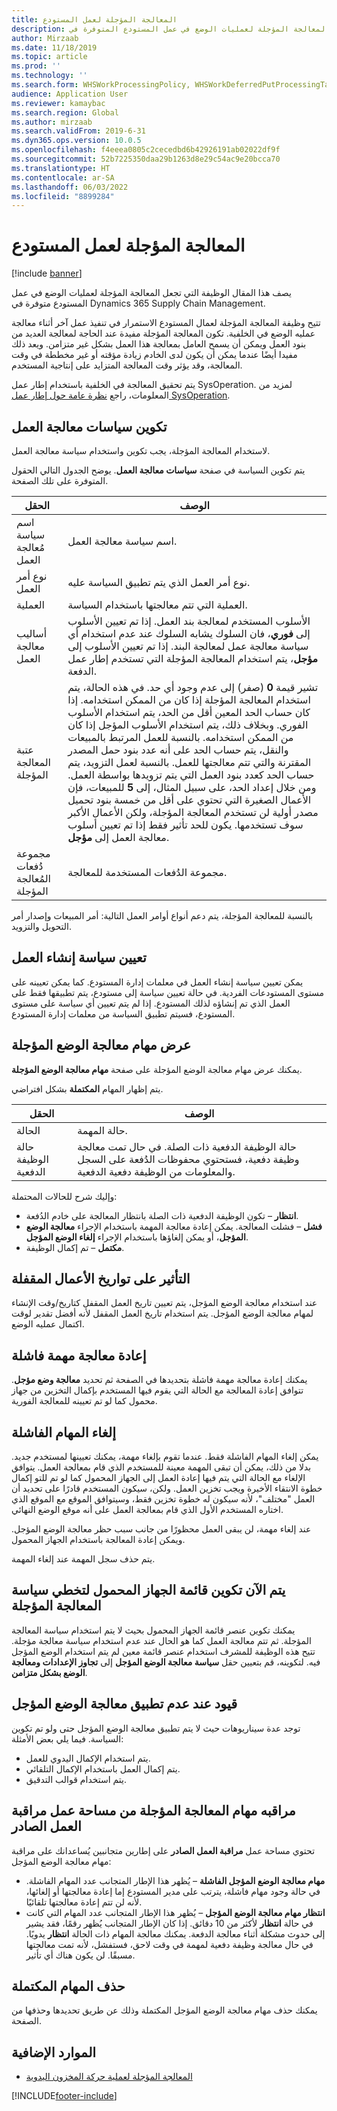 ```yaml
---
title: المعالجة المؤجلة لعمل المستودع
description: يصف هذا المقال الوظيفة التي تجعل المعالجة المؤجلة لعمليات الوضع في عمل المستودع المتوفرة في Dynamics 365 Supply Chain Management.
author: Mirzaab
ms.date: 11/18/2019
ms.topic: article
ms.prod: ''
ms.technology: ''
ms.search.form: WHSWorkProcessingPolicy, WHSWorkDeferredPutProcessingTask
audience: Application User
ms.reviewer: kamaybac
ms.search.region: Global
ms.author: mirzaab
ms.search.validFrom: 2019-6-31
ms.dyn365.ops.version: 10.0.5
ms.openlocfilehash: f4eeea0805c2cecedbd6b42926191ab02022df9f
ms.sourcegitcommit: 52b7225350daa29b1263d8e29c54ac9e20bcca70
ms.translationtype: HT
ms.contentlocale: ar-SA
ms.lasthandoff: 06/03/2022
ms.locfileid: "8899284"
---
```

# <a name="deferred-processing-of-warehouse-work"></a>المعالجة المؤجلة لعمل المستودع

[!include [banner](../includes/banner.md)]

يصف هذا المقال الوظيفة التي تجعل المعالجة المؤجلة لعمليات الوضع في عمل المستودع متوفرة في Dynamics 365 Supply Chain Management.

تتيح وظيفة المعالجة المؤجلة لعمال المستودع الاستمرار في تنفيذ عمل آخر أثناء معالجة عمليه الوضع في الخلفية. تكون المعالجة المؤجلة مفيدة عند الحاجة لمعالجة العديد من بنود العمل ويمكن أن يسمح العامل بمعالجة هذا العمل بشكل غير متزامن. ويعد ذلك مفيدا أيضًا عندما يمكن أن يكون لدى الخادم زيادة مؤقته أو غير مخططة في وقت المعالجة، وقد يؤثر وقت المعالجة المتزايد على إنتاجية المستخدم.

يتم تحقيق المعالجة في الخلفية باستخدام إطار عمل SysOperation. لمزيد من المعلومات، راجع [نظرة عامة حول إطار عمل SysOperation](/dynamicsax-2012/developer/sysoperation-framework-overview).

## <a name="configuring-the-work-processing-policies"></a>تكوين سياسات معالجة العمل

لاستخدام المعالجة المؤجلة، يجب تكوين واستخدام سياسة معالجة العمل.

يتم تكوين السياسة في صفحة **سياسات معالجة العمل‬**. يوضح الجدول التالي الحقول المتوفرة على تلك الصفحة.‬

| الحقل                           | الوصف |
|---------------------------------|-------------|
| اسم سياسة مُعالجة العمل     | اسم سياسة معالجة العمل. |
| نوع أمر العمل                 | نوع أمر العمل الذي يتم تطبيق السياسة عليه. |
| العملية                       | العملية التي تتم معالجتها باستخدام السياسة. |
| أساليب معالجة العمل          | الأسلوب المستخدم لمعالجة بند العمل. إذا تم تعيين الأسلوب إلى **فوري**، فان السلوك يشابه السلوك عند عدم استخدام أي سياسة معالجة عمل لمعالجة البند. إذا تم تعيين الأسلوب إلى **مؤجل**، يتم استخدام المعالجة المؤجلة التي تستخدم إطار عمل الدفعة. |
| عتبة المعالجة المؤجلة   | تشير قيمة **0** (صفر) إلى عدم وجود أي حد. في هذه الحالة، يتم استخدام المعالجة المؤجلة إذا كان من الممكن استخدامه. إذا كان حساب الحد المعين أقل من الحد، يتم استخدام الأسلوب الفوري. وبخلاف ذلك، يتم استخدام الأسلوب المؤجل إذا كان من الممكن استخدامه. بالنسبة للعمل المرتبط بالمبيعات والنقل، يتم حساب الحد على أنه عدد بنود حمل المصدر المقترنة والتي تتم معالجتها للعمل. بالنسبة لعمل التزويد، يتم حساب الحد كعدد بنود العمل التي يتم تزويدها بواسطة العمل. ومن خلال إعداد الحد، على سبيل المثال، إلى **5** للمبيعات، فإن الأعمال الصغيرة التي تحتوي على أقل من خمسة بنود تحميل مصدر أولية لن تستخدم المعالجة المؤجلة، ولكن الأعمال الأكبر سوف تستخدمها. يكون للحد تأثير فقط إذا تم تعيين أسلوب معالجة العمل إلى **مؤجل**. |
| مجموعة دُفعات المُعالجة المؤجلة |مجموعة الدُفعات المستخدمة للمعالجة. |

بالنسبة للمعالجة المؤجلة، يتم دعم أنواع أوامر العمل التالية: أمر المبيعات وإصدار أمر التحويل والتزويد.

## <a name="assigning-the-work-creation-policy"></a>تعيين سياسة إنشاء العمل

يمكن تعيين سياسة إنشاء العمل في معلمات إدارة المستودع. كما يمكن تعيينه على مستوى المستودعات الفردية. في حالة تعيين سياسة إلى مستودع، يتم تطبيقها فقط على العمل الذي تم إنشاؤه لذلك المستودع. إذا لم يتم تعيين أي سياسة على مستوى المستودع، فسيتم تطبيق السياسة من معلمات إدارة المستودع.

## <a name="viewing-the-deferred-put-processing-tasks"></a>عرض مهام معالجة الوضع المؤجلة

يمكنك عرض مهام معالجة الوضع المؤجلة على صفحة **مهام معالجة الوضع المؤجلة**.

يتم إظهار المهام **المكتملة** بشكل افتراضي.

| الحقل            | الوصف |
|------------------|-------------|
| الحالة           | حالة المهمة. |
| حالة الوظيفة الدفعية | حالة الوظيفة الدفعية ذات الصلة. في حال تمت معالجة وظيفة دفعية، فستحتوي محفوظات الدُفعة على السجل والمعلومات من الوظيفة دفعية الدفعية. |

وإليك شرح للحالات المحتملة:

- **انتظار** – تكون الوظيفة الدفعية ذات الصلة بانتظار المعالجة على خادم الدُفعة.
- **فشل** – فشلت المعالجة. يمكن إعادة معالجة المهمة باستخدام الإجراء **معالجة الوضع المؤجل**، أو يمكن إلغاؤها باستخدام الإجراء **إلغاء الوضع المؤجل**.
- **مكتمل** – تم إكمال الوظيفة.

## <a name="impact-on-closed-work-dates"></a>التأثير على تواريخ الأعمال المقفلة

عند استخدام معالجة الوضع المؤجل، يتم تعيين تاريخ العمل المقفل كتاريخ/وقت الإنشاء لمهام معالجة الوضع المؤجل. يتم استخدام تاريخ العمل المقفل لأنه أفضل تقدير لوقت اكتمال عمليه الوضع.

## <a name="reprocessing-a-failed-task"></a>إعادة معالجة مهمة فاشلة

يمكنك إعادة معالجة مهمة فاشلة بتحديدها في الصفحة ثم تحديد **معالجة وضع مؤجل**. تتوافق إعادة المعالجة مع الحالة التي يقوم فيها المستخدم بإكمال التخزين من جهاز محمول كما لو تم تعيينه للمعالجة الفورية.

## <a name="canceling-failed-tasks"></a>إلغاء المهام الفاشلة

يمكن إلغاء المهام الفاشلة فقط. عندما تقوم بإلغاء مهمة، يمكنك تعيينها لمستخدم جديد. بدلا من ذلك، يمكن أن تبقى المهمة معينة للمستخدم الذي قام بمعالجة العمل. يتوافق الإلغاء مع الحالة التي يتم فيها إعادة العمل إلى الجهاز المحمول كما لو تم للتو إكمال خطوة الانتقاء الأخيرة ويجب تخزين العمل. ولكن، سيكون المستخدم قادرًا على تحديد أن العمل "مختلف"، لأنه سيكون له خطوة تخزين فقط، وسيتوافق الموقع مع الموقع الذي اختاره المستخدم الأول الذي قام بمعالجة العمل على أنه موقع الوضع النهائي.

عند إلغاء مهمة، لن يبقى العمل محظورًا من جانب سبب حظر معالجة الوضع المؤجل. ويمكن إعادة المعالجة باستخدام الجهاز المحمول.

يتم حذف سجل المهمة عند إلغاء المهمة.

## <a name="configuring-the-mobile-device-menu-to-skip-the-deferred-processing-policy"></a>يتم الآن تكوين قائمة الجهاز المحمول لتخطي سياسة المعالجة المؤجلة

يمكنك تكوين عنصر قائمة الجهاز المحمول بحيث لا يتم استخدام سياسة المعالجة المؤجلة. ثم تتم معالجة العمل كما هو الحال عند عدم استخدام سياسة معالجة مؤجلة. تتيح هذه الوظيفة للمشرف استخدام عنصر قائمة معين لم يتم استخدام الوضع المؤجل فيه. لتكوينه، قم بتعيين حقل **سياسة معالجة الوضع المؤجل** إلى **تجاوز الإعدادات ومعالجة الوضع بشكل متزامن**. 

## <a name="restrictions-when-the-deferred-put-processing-isnt-applied"></a>قيود عند عدم تطبيق معالجة الوضع المؤجل

توجد عدة سيناريوهات حيث لا يتم تطبيق معالجة الوضع المؤجل حتى ولو تم تكوين السياسة. فيما يلي بعض الأمثلة:

- يتم استخدام الإكمال اليدوي للعمل.
- يتم إكمال العمل باستخدام الإكمال التلقائي.
- يتم استخدام قوالب التدقيق.


## <a name="monitoring-the-deferred-processing-tasks-from-the-outbound-work-monitoring-workspace"></a>مراقبه مهام المعالجة المؤجلة من مساحة عمل مراقبة العمل الصادر

تحتوي مساحة عمل **مراقبة العمل الصادر** على إطارين متجانبين يُساعدانك على مراقبة مهام معالجة الوضع المؤجل:

- **مهام معالجة الوضع المؤجل الفاشلة** – يُظهر هذا الإطار المتجانب عدد المهام الفاشلة. في حالة وجود مهام فاشلة، يترتب على مدير المستودع إما إعادة معالجتها أو إلغائها، لأنه لن تتم إعادة معالجتها تلقائيًا.
- **انتظار مهام معالجة الوضع المؤجل** – يُظهر هذا الإطار المتجانب عدد المهام التي كانت في حالة **انتظار** لأكثر من 10 دقائق. إذا كان الإطار المتجانب يُظهر رقمًا، فقد يشير إلى حدوث مشكلة أثناء معالجة الدفعة. يمكنك معالجة المهام ذات الحالة **انتظار** يدويًا. في حال معالجة وظيفة دفعية لمهمة في وقت لاحق، فستفشل، لأنه تمت معالجتها مسبقًا. لن يكون هناك أي تأثير.

## <a name="deleting-completed-tasks"></a>حذف المهام المكتملة

يمكنك حذف مهام معالجة الوضع المؤجل المكتملة وذلك عن طريق تحديدها وحذفها من الصفحة.

## <a name="additional-resources"></a>الموارد الإضافية

- [المعالجة المؤجلة لعملية حركة المخزون اليدوية](deferred-processing-manual-inventory-movement.md)

[!INCLUDE[footer-include](../../includes/footer-banner.md)]